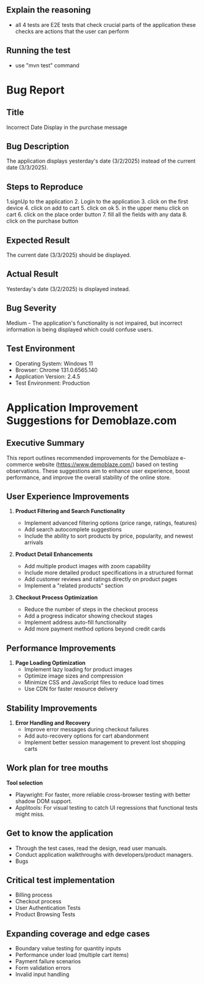 ## Explain the reasoning
- all 4 tests are E2E tests that check crucial parts of the application these checks are actions that the user can perform

## Running the test 
- use "mvn test" command
# Bug Report
## Title
Incorrect Date Display in the purchase message

## Bug Description
The application displays yesterday's date (3/2/2025) instead of the current date (3/3/2025).

## Steps to Reproduce
1.signUp to the application
2. Login to the application
3. click on the first device
4. click on add to cart
5. click on ok
5. in the upper menu click on cart
6. click on the place order button
7. fill all the fields with any data
8. click on the purchase button

## Expected Result
The current date (3/3/2025) should be displayed.

## Actual Result
Yesterday's date (3/2/2025) is displayed instead.

## Bug Severity
Medium - The application's functionality is not impaired,
but incorrect information is being displayed which could confuse users.

## Test Environment
- Operating System: Windows 11
- Browser: Chrome 131.0.6565.140
- Application Version: 2.4.5
- Test Environment: Production

  

# Application Improvement Suggestions for Demoblaze.com

## Executive Summary
This report outlines recommended improvements for the Demoblaze
e-commerce website (https://www.demoblaze.com/)
based on testing observations.
These suggestions aim to enhance user experience,
boost performance, and improve the overall stability of the online store.

## User Experience Improvements

1. **Product Filtering and Search Functionality**
   - Implement advanced filtering options (price range, ratings, features)
   - Add search autocomplete suggestions
   - Include the ability to sort products by price, popularity, and newest arrivals

2. **Product Detail Enhancements**
   - Add multiple product images with zoom capability
   - Include more detailed product specifications in a structured format
   - Add customer reviews and ratings directly on product pages
   - Implement a "related products" section

3. **Checkout Process Optimization**
   - Reduce the number of steps in the checkout process
   - Add a progress indicator showing checkout stages
   - Implement address auto-fill functionality
   - Add more payment method options beyond credit cards

## Performance Improvements

1. **Page Loading Optimization**
   - Implement lazy loading for product images
   - Optimize image sizes and compression
   - Minimize CSS and JavaScript files to reduce load times
   - Use CDN for faster resource delivery

## Stability Improvements

1. **Error Handling and Recovery**
   - Improve error messages during checkout failures
   - Add auto-recovery options for cart abandonment
   - Implement better session management to prevent lost shopping carts


## Work plan for tree mouths
  **Tool selection**
  - Playwright: For faster, more reliable cross-browser testing with better shadow DOM support.
  - Applitools: For visual testing to catch UI regressions that functional tests might miss.
  
## Get to know the application  
  - Through the test cases, read the design, read user manuals.
  - Conduct application walkthroughs with developers/product managers.
  - Bugs

## Critical test implementation 
  - Billing process
  - Checkout process
  - User Authentication Tests
  - Product Browsing Tests

## Expanding coverage and edge cases
  - Boundary value testing for quantity inputs
  - Performance under load (multiple cart items)
  - Payment failure scenarios
  - Form validation errors
  - Invalid input handling
